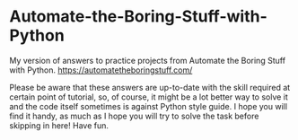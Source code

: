 # Automate-the-Boring-Stuff-with-Python
My version of answers to practice projects from Automate the Boring Stuff with Python. https://automatetheboringstuff.com/

Please be aware that these answers are up-to-date with the skill required at certain point of tutorial, so, of course, it might be a lot better way to solve it and the code itself sometimes is against Python style guide. I hope you will find it handy, as much as I hope you will try to solve the task before skipping in here! Have fun.
